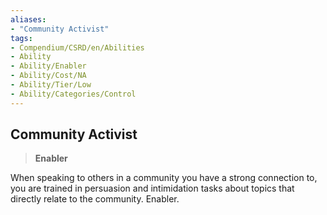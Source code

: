 ```yaml
---
aliases:
- "Community Activist"
tags:
- Compendium/CSRD/en/Abilities
- Ability
- Ability/Enabler
- Ability/Cost/NA
- Ability/Tier/Low
- Ability/Categories/Control
---
```


  
## Community Activist  
>**Enabler**
  
When speaking to others in a community you have a strong connection to, you are trained in persuasion and intimidation tasks about topics that directly relate to the community. Enabler.